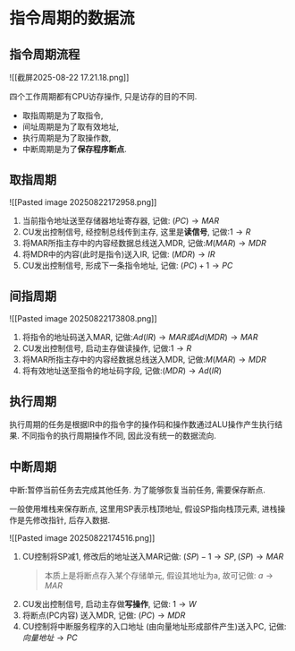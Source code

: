 # 指令周期的数据流

## 指令周期流程

![[截屏2025-08-22 17.21.18.png]]

四个工作周期都有CPU访存操作, 只是访存的目的不同.

- 取指周期是为了取指令,
- 间址周期是为了取有效地址,
- 执行周期是为了取操作数,
- 中断周期是为了**保存程序断点**.

## 取指周期

![[Pasted image 20250822172958.png]]

1. 当前指令地址送至存储器地址寄存器, 记做: $(PC) \to MAR$
2. CU发出控制信号, 经控制总线传到主存, 这里是**读信号**, 记做:$1 \to R$
3. 将MAR所指主存中的内容经数据总线送入MDR, 记做:$M(MAR) \to MDR$
4. 将MDR中的内容(此时是指令)送入IR, 记做: $(MDR) \to IR$
5. CU发出控制信号, 形成下一条指令地址, 记做: $(PC)+1 \to PC$

## 间指周期

![[Pasted image 20250822173808.png]]

1. 将指令的地址码送入MAR, 记做:$Ad(IR) \to MAR或Ad(MDR) \to MAR$
2. CU发出控制信号, 启动主存做读操作, 记做:$1 \to R$
3. 将MAR所指主存中的内容经数据总线送入MDR, 记做:$M(MAR) \to MDR$
4. 将有效地址送至指令的地址码字段, 记做:$(MDR)\to Ad(IR)$

## 执行周期

执行周期的任务是根据IR中的指令字的操作码和操作数通过ALU操作产生执行结果.
不同指令的执行周期操作不同, 因此没有统一的数据流向.

## 中断周期

中断:暂停当前任务去完成其他任务. 为了能够恢复当前任务, 需要保存断点.

一般使用堆栈来保存断点, 这里用SP表示栈顶地址, 假设SP指向栈顶元素, 进栈操作是先修改指针, 后存入数据.

![[Pasted image 20250822174516.png]]

1. CU控制将SP减1, 修改后的地址送入MAR记做: $(SP)-1 \to SP, (SP) \to MAR$
   > 本质上是将断点存入某个存储单元, 假设其地址为a, 故可记做: $a \to MAR$
2. CU发出控制信号, 启动主存做**写操作**, 记做: $1 \to W$
3. 将断点(PC内容) 送入MDR, 记做: $(PC) \to MDR$
4. CU控制将中断服务程序的入口地址 (由向量地址形成部件产生)送入PC, 记做: $向量地址\to PC$
